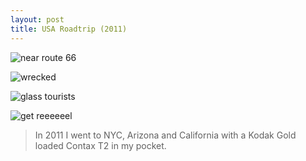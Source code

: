 ```yaml
---
layout: post
title: USA Roadtrip (2011)
---
```


![near route 66](http://farm6.static.flickr.com/5175/5529905397_8bac77aa34_b.jpg) 

![wrecked](http://farm6.static.flickr.com/5175/5529905531_1b4853a2de_b.jpg)

![glass tourists](http://farm6.static.flickr.com/5056/5530541342_93c5c710ca_b.jpg)

![get reeeeeel](http://farm6.static.flickr.com/5140/5531316561_4e158fec1b_b.jpg)

> In 2011 I went to NYC, Arizona and California with a Kodak Gold loaded Contax T2 in my pocket.
